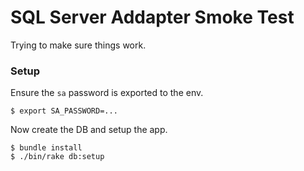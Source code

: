 
# SQL Server Addapter Smoke Test

Trying to make sure things work.


### Setup

Ensure the `sa` password is exported to the env.

```shell
$ export SA_PASSWORD=...
```

Now create the DB and setup the app.

```shell
$ bundle install
$ ./bin/rake db:setup
```


